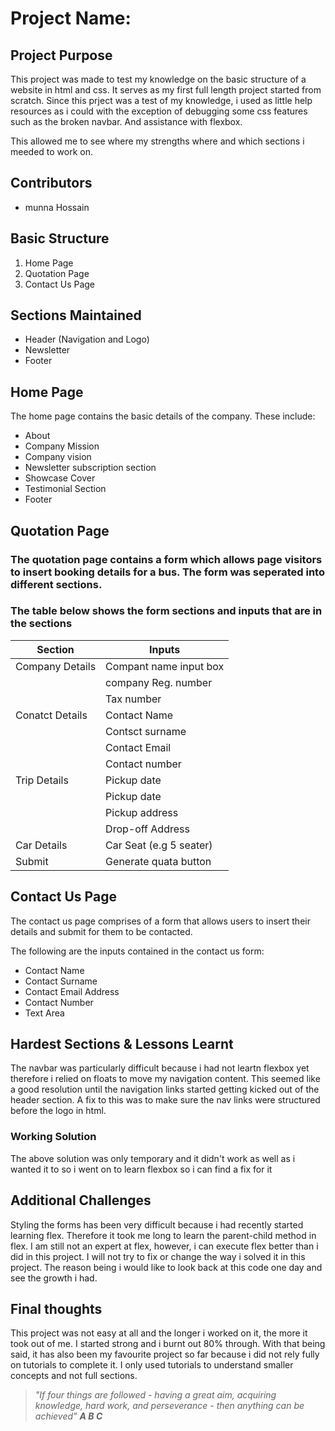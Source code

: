 # Project Name:

## Project Purpose
This project was made to test my knowledge on the basic structure of a website in html and css. It serves as my first full length project started from scratch. Since this prject was a test of my knowledge, i used as little help resources as i could with the exception of debugging some css features such as the broken navbar. And assistance with flexbox.

This allowed me to see where my strengths where and which sections i meeded to work on.

## Contributors
- munna Hossain

## Basic Structure
1. Home Page
2. Quotation Page
3. Contact Us Page

## Sections Maintained
- Header (Navigation and Logo)
- Newsletter
- Footer


## Home Page
The home page contains the basic details of the company. These include:

- About
- Company Mission
- Company vision
- Newsletter subscription section
- Showcase Cover
- Testimonial Section
- Footer

## Quotation Page
### The quotation page contains a form which allows page visitors to insert booking details for a bus. The form was seperated into different sections.

### The table below shows the form sections and inputs that are in the sections

| Section | Inputs |
|--------------|--------------|
| Company Details | Compant name input box |
| | company Reg. number | |
| | Tax number | |
| Conatct Details | Contact Name |
| | Contsct surname | |
| | Contact Email | |
| | Contact number | |
| Trip Details | Pickup date |
| | Pickup date | |
| | Pickup address | |
| | Drop-off Address | |
| Car Details | Car Seat (e.g 5 seater) |
| Submit | Generate quata button |

## Contact Us Page
The contact us page comprises of a form that allows users to insert their details and submit for them to be contacted.

The following are the inputs contained in the contact us form:

- Contact Name
- Contact Surname
- Contact Email Address
- Contact Number
- Text Area

## Hardest Sections & Lessons Learnt

The navbar was particularly difficult because i had not leartn flexbox yet therefore i relied on floats to move my navigation content. This seemed like a good resolution until the navigation links started getting kicked out of the header section. A fix to this was to make sure the nav links were structured before the logo in html.

### Working Solution
The above solution was only temporary and it didn't work as well as i wanted it to so i went on to learn flexbox so i can find a fix for it

## Additional Challenges
Styling the forms has been very difficult because i had recently started learning flex. Therefore it took me long to learn the parent-child method in flex. I am still not an expert at flex, however, i can execute flex better than i did in this project. I will not try to fix or change the way i solved it in this project. The reason being i would like to look back at this code one day and see the growth i had.

## Final thoughts

This project was not easy at all and the longer i worked on it, the more it took out of me. I started strong and i burnt out 80% through. With that being said, it has also been my favourite project so far because i did not rely fully on tutorials to complete it. I only used tutorials to understand smaller concepts and not full sections.


> *"If four things are followed - having a great aim, acquiring knowledge, hard work, and perseverance - then anything can be achieved"*
> ***A B C***
